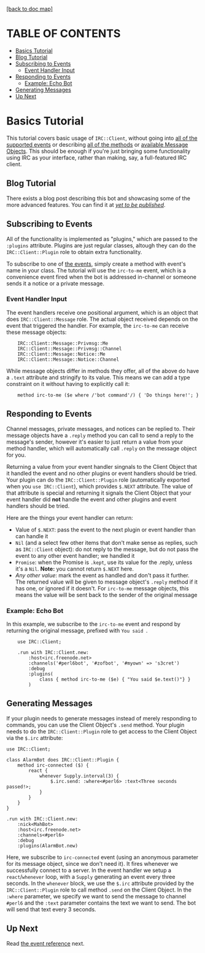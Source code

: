 [[back to doc map]](README.md)

# TABLE OF CONTENTS
- [Basics Tutorial](#basics-tutorial)
- [Blog Tutorial](#blog-tutorial)
- [Subscribing to Events](#subscribing-to-events)
    - [Event Handler Input](#event-handler-input)
- [Responding to Events](#responding-to-events)
    - [Example: Echo Bot](#example-echo-bot)
- [Generating Messages](#generating-messages)
- [Up Next](#up-next)

# Basics Tutorial

This tutorial covers basic usage of `IRC::Client`, without going into
[all of the supported events](02-event-reference.md) or describing
[all of the methods](03-method-reference.md) or [available Message
Objects](04-message-objects.md). This should be enough
if you're just bringing some functionality using IRC as your interface, rather
than making, say, a full-featured IRC client.

## Blog Tutorial

There exists a blog post describing this bot and showcasing some of the
more advanced features. You can find it at [*yet to be published*](#).

## Subscribing to Events

All of the functionality is implemented as "plugins," which are passed to
the `:plugins` attribute. Plugins are just regular classes, altough they can
do the `IRC::Client::Plugin` role to obtain extra functionality.

To subscribe to one of [the events](02-event-reference.md), simply
create a method with event's name in your class. The tutorial will use the
`irc-to-me` event, which is a convenience event fired when the bot is addressed
in-channel or someone sends it a notice or a private message.

### Event Handler Input

The event handlers receive one positional argument, which is an object
that does `IRC::Client::Message` role. The actual object received depends
on the event that triggered the handler. For example, the `irc-to-me` can
receive these message objects:

```perl6
    IRC::Client::Message::Privmsg::Me
    IRC::Client::Message::Privmsg::Channel
    IRC::Client::Message::Notice::Me
    IRC::Client::Message::Notice::Channel
```

While message objects differ in methods they offer, all of the above do have
a `.text` attribute and stringify to its value. This means we can add a type
constraint on it without having to explicitly call it:

```perl6
    method irc-to-me ($e where /'bot command'/) { 'Do things here!'; }
```

## Responding to Events

Channel messages, private messages, and notices can be replied to. Their
message objects have a `.reply` method you can call to send a reply to the
message's sender, however it's easier to just return a value from your method
handler, which will automatically call `.reply` on the message object for you.

Returning a value from your event handler singnals to the Client Object that
it handled the event and no other plugins or event handlers should be tried.
Your plugin can do the `IRC::Client::Plugin` role (automatically exported
when you `use IRC::Client`), which provides `$.NEXT` attribute. The value
of that attribute is special and returning it signals the Client Object
that your event handler did **not** handle the event and other plugins and
event handlers should be tried.

Here are the things your event handler can return:

* Value of `$.NEXT`: pass the event to the next plugin or event handler than can
handle it
* `Nil` (and a select few other items that don't make sense as replies, such as
`IRC::Client` object): do not reply to the message, but do not pass the event to
any other event handler; we handled it
* `Promise`: when the Promise is `.kept`, use its value for the .reply, unless
it's a `Nil`. **Note:** you cannot return `$.NEXT` here.
* *Any other value*: mark the event as handled and don't pass it further. The
returned value will be given to message object's `.reply` method if
it has one, or ignored if it doesn't. For `irc-to-me` message objects, this
means the value will be sent back to the sender of the original message

### Example: Echo Bot

In this example, we subscribe to the `irc-to-me` event and respond by returning
the original message, prefixed with `You said `.

```perl6
    use IRC::Client;

    .run with IRC::Client.new:
        :host<irc.freenode.net>
        :channels('#perl6bot', '#zofbot', '#myown' => 's3cret')
        :debug
        :plugins(
            class { method irc-to-me ($e) { "You said $e.text()"} }
        )
```

## Generating Messages

If your plugin needs to generate messages instead of merely responding to
commands, you can use the Client Object's `.send` method. Your plugin needs
to do the `IRC::Client::Plugin` role to get access to the Client Object via
the `$.irc` attribute:

```perl6
use IRC::Client;

class AlarmBot does IRC::Client::Plugin {
    method irc-connected ($) {
        react {
            whenever Supply.interval(3) {
                $.irc.send: :where<#perl6> :text<Three seconds passed!>;
            }
        }
    }
}

.run with IRC::Client.new:
    :nick<MahBot>
    :host<irc.freenode.net>
    :channels<#perl6>
    :debug
    :plugins(AlarmBot.new)
```

Here, we subscribe to `irc-connected` event (using an anonymous parameter
for its message object, since we don't need it). It fires whenever we
successfully connect to a server. In the event handler we setup a
`react`/`whenever` loop, with a `Supply` generating an event every three
seconds. In the `whenever` block, we use the `$.irc` attribute provided
by the `IRC::Client::Plugin` role to call method `.send` on the Client Object.
In the `:where` parameter, we specify we want to send the message to
channel `#perl6` and the `:text` parameter contains the text we want to send.
The bot will send that text every 3 seconds.

## Up Next

Read [the event reference](02-event-reference.md) next.
